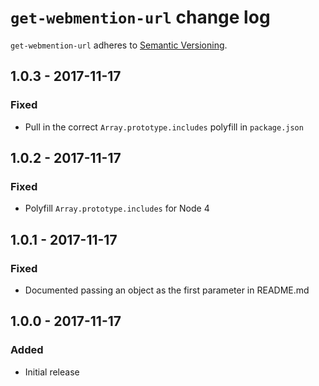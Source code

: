 # `get-webmention-url` change log

`get-webmention-url` adheres to [Semantic Versioning](http://semver.org/).

## 1.0.3 - 2017-11-17

### Fixed

* Pull in the correct `Array.prototype.includes` polyfill in `package.json`

## 1.0.2 - 2017-11-17

### Fixed

* Polyfill `Array.prototype.includes` for Node 4

## 1.0.1 - 2017-11-17

### Fixed

* Documented passing an object as the first parameter in README.md

## 1.0.0 - 2017-11-17

### Added

* Initial release
